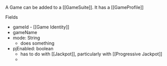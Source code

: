 A Game can be added to a [[GameSuite]].  It has a [[GameProfile]] 

Fields

- gameId - [[Game Identity]]
- gameName
- mode: String
	- does something
- pjEnabled: boolean
	- has to do with [[Jackpot]], particularly with [[Progressive Jackpot]]
	- 